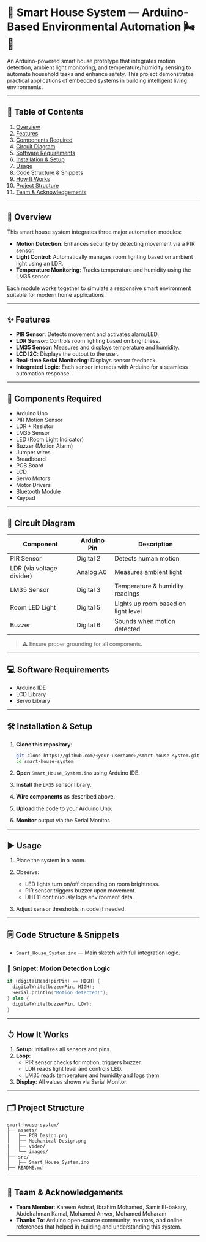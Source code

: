 # 🏡 Smart House System — Arduino-Based Environmental Automation 🌬️🚨

An Arduino-powered smart house prototype that integrates motion detection, ambient light monitoring, and temperature/humidity sensing to automate household tasks and enhance safety. This project demonstrates practical applications of embedded systems in building intelligent living environments.

---

## 📌 Table of Contents

1. [Overview](#overview)
2. [Features](#features)
3. [Components Required](#components-required)
4. [Circuit Diagram](#circuit-diagram)
5. [Software Requirements](#software-requirements)
6. [Installation & Setup](#installation--setup)
7. [Usage](#usage)
8. [Code Structure & Snippets](#code-structure--snippets)
9. [How It Works](#how-it-works)
10. [Project Structure](#project-structure)
11. [Team & Acknowledgements](#team--acknowledgements)

---

## 🧠 Overview

This smart house system integrates three major automation modules:

* **Motion Detection**: Enhances security by detecting movement via a PIR sensor.
* **Light Control**: Automatically manages room lighting based on ambient light using an LDR.
* **Temperature Monitoring**: Tracks temperature and humidity using the LM35 sensor.

Each module works together to simulate a responsive smart environment suitable for modern home applications.

---

## ✨ Features

* **PIR Sensor**: Detects movement and activates alarm/LED.
* **LDR Sensor**: Controls room lighting based on brightness.
* **LM35 Sensor**: Measures and displays temperature and humidity.
* **LCD I2C**: Displays the output to the user.
* **Real-time Serial Monitoring**: Displays sensor feedback.
* **Integrated Logic**: Each sensor interacts with Arduino for a seamless automation response.

---

## 🧠 Components Required

* Arduino Uno
* PIR Motion Sensor
* LDR + Resistor
* LM35 Sensor
* LED (Room Light Indicator)
* Buzzer (Motion Alarm)
* Jumper wires
* Breadboard
* PCB Board
* LCD
* Servo Motors
* Motor Drivers
* Bluetooth Module
* Keypad
---

## 🔌 Circuit Diagram

| Component                 | Arduino Pin | Description                         |
| ------------------------- | ----------- | ----------------------------------- |
| PIR Sensor                | Digital 2   | Detects human motion                |
| LDR (via voltage divider) | Analog A0   | Measures ambient light              |
| LM35 Sensor               | Digital 3   | Temperature & humidity readings     |
| Room LED Light            | Digital 5   | Lights up room based on light level |
| Buzzer                    | Digital 6   | Sounds when motion detected         |

> ⚠️ Ensure proper grounding for all components.

---

## 💻 Software Requirements

* Arduino IDE
* LCD Library
* Servo Library
---

## 🛠️ Installation & Setup

1. **Clone this repository**:

   ```bash
   git clone https://github.com/<your-username>/smart-house-system.git
   cd smart-house-system
   ```
2. **Open** `Smart_House_System.ino` using Arduino IDE.
3. **Install** the `LM35` sensor library.
4. **Wire components** as described above.
5. **Upload** the code to your Arduino Uno.
6. **Monitor** output via the Serial Monitor.

---

## ▶️ Usage

1. Place the system in a room.
2. Observe:

   * LED lights turn on/off depending on room brightness.
   * PIR sensor triggers buzzer upon movement.
   * DHT11 continuously logs environment data.
3. Adjust sensor thresholds in code if needed.

---

## 🗒️ Code Structure & Snippets

* `Smart_House_System.ino` — Main sketch with full integration logic.

### 🔧 Snippet: Motion Detection Logic

```cpp
if (digitalRead(pirPin) == HIGH) {
  digitalWrite(buzzerPin, HIGH);
  Serial.println("Motion detected!");
} else {
  digitalWrite(buzzerPin, LOW);
}
```

---

## ↺ How It Works

1. **Setup**: Initializes all sensors and pins.
2. **Loop**:
   * PIR sensor checks for motion, triggers buzzer.
   * LDR reads light level and controls LED.
   * LM35 reads temperature and humidity and logs them.
3. **Display**: All values shown via Serial Monitor.

---

## 🗂️ Project Structure

```
smart-house-system/
├── assets/
│   ├── PCB Design.png
│   ├── Mechanical Design.png
|   ├── video/
│   └── images/
├── src/
│   ├── Smart_House_System.ino
├── README.md

```

---

## 👥 Team & Acknowledgements

* **Team Member**: Kareem Ashraf, Ibrahim Mohamed, Samir El-bakary, Abdelrahman Kamal, Mohamed Anwer, Mohamed Moharam
* **Thanks To**: Arduino open-source community, mentors, and online references that helped in building and understanding this system.

---
